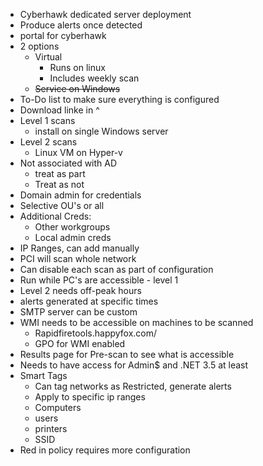 - Cyberhawk dedicated server deployment
- Produce alerts once detected
- portal for cyberhawk
- 2 options
	- Virtual
		- Runs on linux
		- Includes weekly scan
	- ~~Service on Windows~~
- To-Do list to make sure everything is configured
- Download linke in ^
- Level 1 scans
	- install on single Windows server
- Level 2 scans
	- Linux VM on Hyper-v
- Not associated with AD
	- treat as part
	- Treat as not
- Domain admin for credentials
- Selective OU's or all
- Additional Creds:
	- Other workgroups
	- Local admin creds
- IP Ranges, can add manually
- PCI will scan whole network
- Can disable each scan as part of configuration
- Run while PC's are accessible - level 1
- Level 2 needs off-peak hours
- alerts generated at specific times
- SMTP server can be custom
- WMI needs to be accessible on machines to be scanned
	- Rapidfiretools.happyfox.com/
	- GPO for WMI enabled
- Results page for Pre-scan to see what is accessible
- Needs to have access for Admin$ and .NET 3.5 at least
- Smart Tags
	- Can tag networks as Restricted, generate alerts
	- Apply to specific ip ranges
	- Computers
	- users
	- printers
	- SSID
- Red in policy requires more configuration